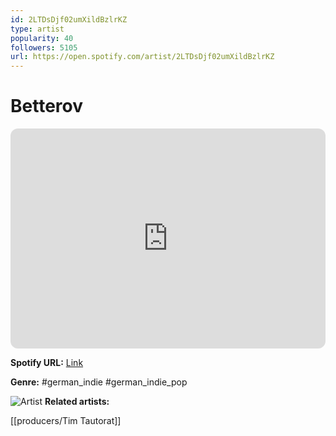 ```yaml
---
id: 2LTDsDjf02umXildBzlrKZ
type: artist
popularity: 40
followers: 5105
url: https://open.spotify.com/artist/2LTDsDjf02umXildBzlrKZ
---
```

# Betterov

<iframe style="border-radius:12px" src="https://open.spotify.com/embed/artist/2LTDsDjf02umXildBzlrKZ" width="100%" height="352" frameBorder="0" allowfullscreen="" allow="autoplay; clipboard-write; encrypted-media; fullscreen; picture-in-picture" loading="lazy"></iframe>

**Spotify URL:** [Link](https://open.spotify.com/artist/2LTDsDjf02umXildBzlrKZ)

**Genre:**  #german_indie #german_indie_pop

![Artist](https://i.scdn.co/image/ab6761610000e5eb60c9f238dd512fb7629b85b7)
**Related artists:**

[[producers/Tim Tautorat]]
